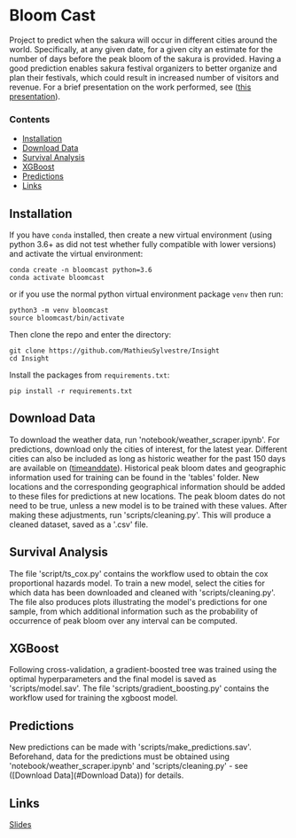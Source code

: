 # Bloom Cast

Project to predict when the sakura will occur in different cities around the world. Specifically, at any given date, for a given city an estimate for the number of days before the peak bloom of the sakura is provided. Having a good prediction enables sakura festival organizers to better organize and plan their festivals, which could result in increased number of visitors and revenue. For a brief presentation on the work performed, see ([this presentation](https://tinyurl.com/y37emx5z)).

### Contents
* [Installation](#installation)
* [Download Data](#download-data)
* [Survival Analysis](#survival-analysis)
* [XGBoost](#xgboost)
* [Predictions](#predictions)
* [Links](#links)

##  Installation

If you have `conda` installed, then create a new virtual environment (using python 3.6+ as did not test whether fully compatible with lower versions) and activate the virtual environment:  
```
conda create -n bloomcast python=3.6
conda activate bloomcast
```

or if you use the normal python virtual environment package `venv` then run:  
```
python3 -m venv bloomcast
source bloomcast/bin/activate
```
Then clone the repo and enter the directory:  
```
git clone https://github.com/MathieuSylvestre/Insight
cd Insight
```

Install the packages from `requirements.txt`:  
```
pip install -r requirements.txt
```

## Download Data

To download the weather data, run 'notebook/weather_scraper.ipynb'. For predictions, download only the cities of interest, for the latest year. Different cities can also be included as long as historic weather for the past 150 days are available on ([timeanddate](https://www.timeanddate.com/weather/)). Historical peak bloom dates and geographic information used for training can be found in the 'tables' folder. New locations and the corresponding geographical information should be added to these files for predictions at new locations. The peak bloom dates do not need to be true, unless a new model is to be trained with these values. After making these adjustments, run 'scripts/cleaning.py'. This will produce a cleaned dataset, saved as a '.csv' file.

## Survival Analysis

The file 'script/ts_cox.py' contains the workflow used to obtain the cox proportional hazards model. To train a new model, select the cities for which data has been downloaded and cleaned with 'scripts/cleaning.py'. The file also produces plots illustrating the model's predictions for one sample, from which additional information such as the probability of occurrence of peak bloom over any interval can be computed.

## XGBoost

Following cross-validation, a gradient-boosted tree was trained using the optimal hyperparameters and the final model is saved as 'scripts/model.sav'. The file 'scripts/gradient_boosting.py' contains the workflow used for training the xgboost model.

## Predictions 

New predictions can be made with 'scripts/make_predictions.sav'. Beforehand, data for the predictions must be obtained using  'notebook/weather_scraper.ipynb' and 'scripts/cleaning.py' - see ([Download Data](#Download Data)) for details.

## Links

[Slides](https://tinyurl.com/y37emx5z) 